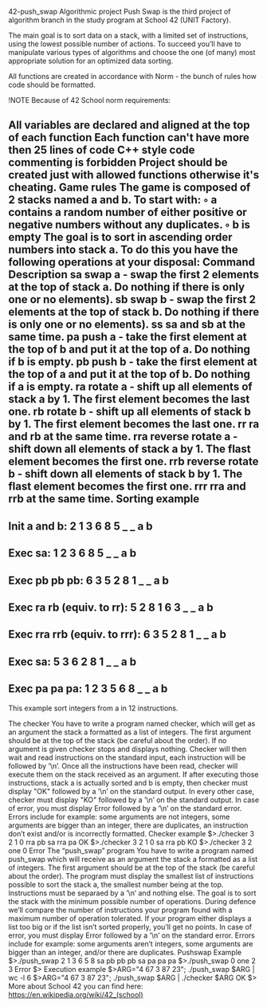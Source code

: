 42-push_swap
Algorithmic project
Push Swap is the third project of algorithm branch in the study program at School 42 (UNIT Factory).

The main goal is to sort data on a stack, with a limited set of instructions, using the lowest possible number of actions. To succeed you’ll have to manipulate various types of algorithms and choose the one (of many) most appropriate solution for an optimized data sorting.

All functions are created in accordance with Norm - the bunch of rules how code should be formatted.

!NOTE
Because of 42 School norm requirements:

All variables are declared and aligned at the top of each function
Each function can't have more then 25 lines of code
C++ style code commenting is forbidden
Project should be created just with allowed functions otherwise it's cheating.
Game rules
The game is composed of 2 stacks named a and b.
To start with:
◦ a contains a random number of either positive or negative numbers without any duplicates.
◦ b is empty
The goal is to sort in ascending order numbers into stack a.
To do this you have the following operations at your disposal:
Command	Description
sa	swap a - swap the first 2 elements at the top of stack a. Do nothing if there is only one or no elements).
sb	swap b - swap the first 2 elements at the top of stack b. Do nothing if there is only one or no elements).
ss	sa and sb at the same time.
pa	push a - take the first element at the top of b and put it at the top of a. Do nothing if b is empty.
pb	push b - take the first element at the top of a and put it at the top of b. Do nothing if a is empty.
ra	rotate a - shift up all elements of stack a by 1. The first element becomes the last one.
rb	rotate b - shift up all elements of stack b by 1. The first element becomes the last one.
rr	ra and rb at the same time.
rra	reverse rotate a - shift down all elements of stack a by 1. The flast element becomes the first one.
rrb	reverse rotate b - shift down all elements of stack b by 1. The flast element becomes the first one.
rrr	rra and rrb at the same time.
Sorting example
-------------------------------------------------------------------------------------------------------
Init a and b:
2
1
3
6
8
5
_ _
a b
-------------------------------------------------------------------------------------------------------
Exec sa:
1
2
3
6
8
5
_ _
a b
-------------------------------------------------------------------------------------------------------
Exec pb pb pb:
6 3
5 2
8 1
_ _
a b
-------------------------------------------------------------------------------------------------------
Exec ra rb (equiv. to rr):
5 2
8 1
6 3
_ _
a b
-------------------------------------------------------------------------------------------------------
Exec rra rrb (equiv. to rrr):
6 3
5 2
8 1
_ _
a b
-------------------------------------------------------------------------------------------------------
Exec sa:
5 3
6 2
8 1
_ _
a b
-------------------------------------------------------------------------------------------------------
Exec pa pa pa:
1
2
3
5
6
8
_ _
a b 
-------------------------------------------------------------------------------------------------------
This example sort integers from a in 12 instructions.

The checker
You have to write a program named checker, which will get as an argument the stack a formatted as a list of integers. The first argument should be at the top of the stack (be careful about the order). If no argument is given checker stops and displays nothing.
Checker will then wait and read instructions on the standard input, each instruction will be followed by ’\n’. Once all the instructions have been read, checker will execute them on the stack received as an argument.
If after executing those instructions, stack a is actually sorted and b is empty, then checker must display "OK" followed by a ’\n’ on the standard output. In every other case, checker must display "KO" followed by a ’\n’ on the standard output.
In case of error, you must display Error followed by a ’\n’ on the standard error. Errors include for example: some arguments are not integers, some arguments are bigger than an integer, there are duplicates, an instruction don’t exist and/or is incorrectly formatted.
Checker example
$>./checker 3 2 1 0
rra
pb
sa
rra
pa
OK
$>./checker 3 2 1 0
sa
rra
pb
KO
$>./checker 3 2 one 0
Error
The “push_swap” program
You have to write a program named push_swap which will receive as an argument the stack a formatted as a list of integers. The first argument should be at the top of the stack (be careful about the order).
The program must display the smallest list of instructions possible to sort the stack a, the smallest number being at the top.
Instructions must be separaed by a ’\n’ and nothing else.
The goal is to sort the stack with the minimum possible number of operations. During defence we’ll compare the number of instructions your program found with a maximum number of operation tolerated. If your program either displays a list too big or if the list isn’t sorted properly, you’ll get no points.
In case of error, you must display Error followed by a ’\n’ on the standard error. Errors include for example: some arguments aren’t integers, some arguments are bigger than an integer, and/or there are duplicates.
Pushswap Example
$>./push_swap 2 1 3 6 5 8
sa
pb
pb
pb
sa
pa
pa
pa
$>./push_swap 0 one 2 3
Error
$>
Execution example
$>ARG="4 67 3 87 23"; ./push_swap $ARG | wc -l
6
$>ARG="4 67 3 87 23"; ./push_swap $ARG | ./checker $ARG
OK
$>
More about School 42 you can find here: https://en.wikipedia.org/wiki/42_(school)
